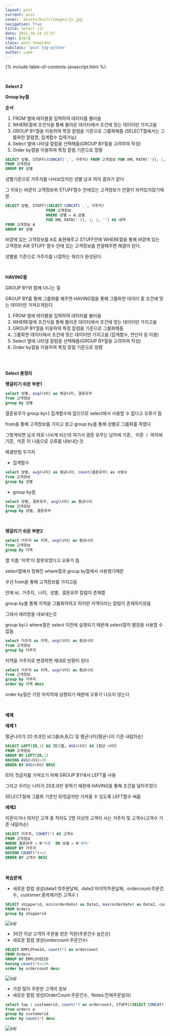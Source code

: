 ```yaml
---
layout: post
current: post
cover:  assets/built/images/js.jpg
navigation: True
title: Select (2)
date: 2021-10-24 17:57
tags: [sql]
class: post-template
subclass: 'post tag-python'
author: Lome
---
```


<span></span>

{% include table-of-contents-javascript.html %}

<br>

<strong class="subtitle_fontAwesome">Select 2</strong>

<strong class="subtitle2_fontAwesome">Group by절</strong>

<strong>순서</strong>

1. FROM 옆에 테이블을 입력하여 데이터를 불러옴
2. WHERE절에 조건식을 통해 불러온 데이터에서 조건에 맞는 데이터만 가지고옴
3. GROUP BY절을 이용하여 특정 칼럼을 기준으로 그룹화해줌 (SELECT절에서는 그룹화한 칼럼명, 집계함수 입력가능)
4. Select 옆에 나타낼 칼럼을 선택해줌(GROUP BY절을 고려하여 작성)
5. Order by절을 이용하여 특정 칼럼 기준으로 정렬

~~~SQL
SELECT 성별, STUFF((CONCAT(',', 거주지) FROM 고객정보 FOR XML PATH('')), 1, 1, '') AS 내역
FROM 고객정보
GROUP BY 성별
~~~

성별기준으로 거주지를 나눠보았지만 성별 남과 여의 결과가 같다

그 이유는 바깥의 고객정보와 STUFF함수 안에있는 고객정보가 연결이 되어있지않기때문.

~~~SQL
SELECT 성별, STUFF((SELECT CONCAT(',', 거주지) 
                  FROM 고객정보
                  WHERE 성별 = A.성별
                  FOR XML PATH('')), 1, 1, '') AS 내역
FROM 고객정보 A
GROUP BY 성별
~~~

바깥에 있는 고객정보를 A로 표현해주고 STUFF안에 WHERE절을 통해 바깥에 있는 고객정보 A와 STUFF 함수 안에 있는 고객정보를 연결해주면 해결이 된다.

성별을 기준으로 거주지를 나열하는 쿼리가 완성된다

<br>

<strong class="subtitle2_fontAwesome">HAVING절</strong>

GROUP BY와 함께 다니는 절

GROUP BY를 통해 그룹화를 해주면 HAVING절을 통해 그룹화한 데이터 중 조건에 맞는 데이터만 가져오게된다

1. FROM 옆에 테이블을 입력하여 데이터를 불러옴
2. WHERE절에 조건식을 통해 불러온 데이터에서 조건에 맞는 데이터만 가지고옴
3. GROUP BY절을 이용하여 특정 칼럼을 기준으로 그룹화해줌
4. 그룹화한 데이터에서 조건에 맞는 데이터만 가지고옴 (집계함수, 연산자 등 이용)
5. Select 옆에 나타낼 칼럼을 선택해줌(GROUP BY절을 고려하여 작성)
6. Order by절을 이용하여 특정 칼럼 기준으로 정렬

<br>
<br>

<strong class="subtitle_fontAwesome">Select 총정리</strong>

<strong class="subtitle2_fontAwesome">헷갈리기 쉬운 부분1</strong>

~~~sql
select 성별, avg(나이) as 평균나이, 결혼유무
from 고객정보
group by 성별
~~~

결혼유무가 group by나 집계함수에 없으므로 select에서 사용할 수 없다고 오류가 뜸

from을 통해 고객정보를 가지고 왔고 group by를 통해 성별로 그룹화를 하였다

그렇게되면 남과 여로 나뉘게 되는데 여기서 결혼 유무는 남자에 기혼, &#160; 미혼 &#160;/&#160; 여자에 기혼,&#160; 미혼 이 나옴으로 오류를 내보내는것

해결방법 두가지

- 집계함수

~~~sql
select 성별, avg(나이) as 평균나이, count(결혼유무) as 사람수
from 고객정보
group by 성별
~~~

- group by절

~~~sql
select 성별, 결혼유무, avg(나이) as 평균나이
from 고객정보
group by 성별, 결혼유무
~~~

<br>

<strong class="subtitle2_fontAwesome">헷갈리기 쉬운 부분2</strong>

~~~sql
select 거주지 as 지역, avg(나이) as 평균나이
from 고객정보
group by 지역
~~~

열 이름 '지역'이 잘못되었다고 오류가 뜸

select절에서 정해진 where절과 group by절에서 사용했기때문

우선 from을 통해 고객정보를 가지고옴

안에 id,&#160; 거주지,&#160; 나이,&#160; 성별,&#160; 결혼유무 칼럼이 존재함

group by를 통해 지역을 그룹화하려고 하지만 지역이라는 칼럼이 존재하지않음

그래서 에러창을 내보내는것

group by나 where절은 select 이전에 실행되기 때문에 select절의 별칭을 사용할 수 없음

~~~sql
select 거주지 as 지역, avg(나이) as 평균나이
from 고객정보
group by 거주지
~~~

지역을 거주지로 변경하면 제대로 반환이 된다

~~~sql
select 거주지 as 지역, avg(나이) as 평균나이
from 고객정보
group by 거주지
order by 지역 desc
~~~

order by절은 가장 마지막에 실행되기 때문에 오류가 나오지 않는다

<br>

<strong class="subtitle2_fontAwesome">예제</strong>

<strong>예제 1</strong>

평균나이가 20 초과인 id그룹(A,B,C) 및 평균나이(평균나이 기준 내림차순)

~~~SQL
SELECT LEFT(ID,1) AS ID그룹, AVG(나이) AS [평균 나이]
FROM 고객정보
GROUP BY LEFT(ID,1)
HAVING AVG(나이)>20 
ORDER BY AVG(나이) DESC
~~~

ID의 첫글자를 가져오기 위해 GROUP BY에서 LEFT를 사용

그리고 우리는 나이가 20초과만 원하기 때문에 HAVING을 통해 조건을 달아주었다

SELECT절에 그룹화 기준인 ID첫글자만 가져올 수 있도록 LEFT함수 써줌

<strong>예제2</strong>

미혼이거나 여자인 고객 중 적어도 2명 이상의 고객이 사는 거주지 및 고객수(고객수 기준 내림차순)

~~~sql
SELECT 거주지, COUNT(*) AS 고객수
FROM 고객정보
WHERE 결혼유무 = N'미혼' OR 성별 = N'여자'
GROUP BY 거주지
HAVING COUNT(*)>=2
ORDER BY 고객수 DESC
~~~

<br>

<strong class="subtitle2_fontAwesome">복습문제</strong>

- 새로운 칼럼 생성(date1:첫주문날짜,&#160; date2:마지막주문날짜,&#160; ordercount:주문건수, &#160;customer:중복제거한 고객수 )

~~~sql
SELECT shipperid, min(orderdate) as Date1, max(orderdate) as Date2, count(*) as OrderCount, count(DISTINCT customerid)as CustomerCount
FROM Orders
group by shipperid
~~~

![sql](assets/built/images/sql/SQL41.JPG)

- 30건 이상 고객의 주문을 받은 직원(주문건수 높은순)
- 새로운 칼럼 생성(ordercount:주문건수)

~~~sql
SELECT EMPLOYeeId, count(*) as ordercount
FROM Orders
GROUP BY EMPLOYEEID
having count(*)>=30
order by ordercount desc
~~~

![sql](assets/built/images/sql/SQL42.JPG)

- 가장 많이 주문한 고객의 정보
- 새로운 칼럼 생성(OrderCount:주문건수,&#160; Notes:전체주문일자)

~~~sql
select top 1 customerid, count(*) as ordercount, STUFF((SELECT CONCAT(',', ORDERDATE) FROM orders WHERE CUSTOMERID = A.CUSTOMERID FOR XML PATH('')), 1, 1, '') AS NOTES
from orders a
group by customerid
order by count(*) desc
~~~

![sql](assets/built/images/sql/SQL43.JPG)